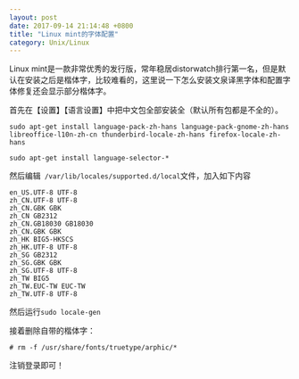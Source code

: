 ```yaml
---
layout: post
date: 2017-09-14 21:14:48 +0800
title: "Linux mint的字体配置"
category: Unix/Linux
---
```


Linux mint是一款非常优秀的发行版，常年稳居distorwatch排行第一名，但是默认在安装之后是楷体字，比较难看的，这里说一下怎么安装文泉译黑字体和配置字体修复还会显示部分楷体字。

首先在【设置】【语言设置】中把中文包全部安装全（默认所有包都是不全的）。


```
sudo apt-get install language-pack-zh-hans language-pack-gnome-zh-hans libreoffice-l10n-zh-cn thunderbird-locale-zh-hans firefox-locale-zh-hans

sudo apt-get install language-selector-*
```
然后编辑` /var/lib/locales/supported.d/local`文件，加入如下内容

```
en_US.UTF-8 UTF-8
zh_CN.UTF-8 UTF-8
zh_CN.GBK GBK
zh_CN GB2312
zh_CN.GB18030 GB18030
zh_CN.GBK GBK
zh_HK BIG5-HKSCS
zh_HK.UTF-8 UTF-8
zh_SG GB2312
zh_SG.GBK GBK
zh_SG.UTF-8 UTF-8
zh_TW BIG5
zh_TW.EUC-TW EUC-TW
zh_TW.UTF-8 UTF-8
```

然后运行`sudo locale-gen`




接着删除自带的楷体字：
```
# rm -f /usr/share/fonts/truetype/arphic/*
```

注销登录即可！